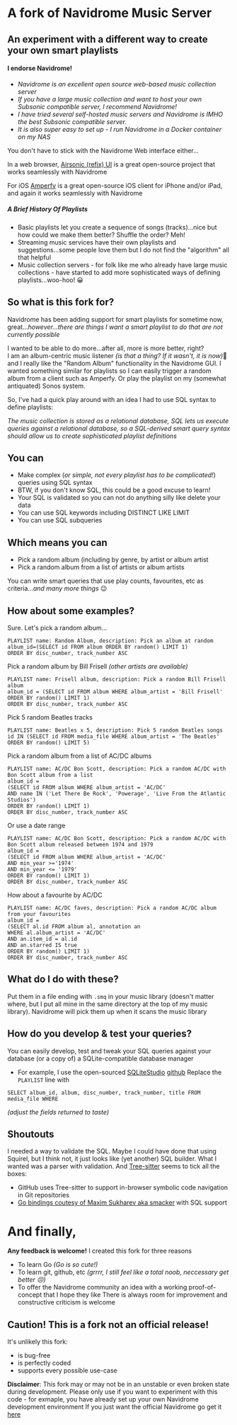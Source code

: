 # A fork of Navidrome Music Server
## An experiment with a different way to create your own smart playlists

#### I endorse Navidrome!

- _Navidrome is an excellent open source web-based music collection server_
- _If you have a large music collection and want to host your own Subsonic compatible server, I recommend Navidrome!_
- _I have tried several self-hosted music servers and Navidrome is IMHO the best Subsonic compatible server._
- _It is also super easy to set up - I run Navidrome in a Docker container on my NAS_

You don't have to stick with the Navidrome Web interface either...

In a web browser, [Airsonic (refix) UI](https://github.com/tamland/airsonic-refix) is a great open-source project that works seamlessly with Navidrome

For iOS [Amperfy](https://github.com/BLeeEZ/amperfy) is a great open-source iOS client for iPhone and/or iPad, and again it works seamlessly with Navidrome

##### A Brief History Of Playlists

- Basic playlists let you create a sequence of songs (tracks)...nice but how could we make them better?  Shuffle the order? Meh!
- Streaming music services have their own playlists and suggestions...some people love them but I do not find the "algorithm" all that helpful
- Music collection servers - for folk like me who already have large music collections - have started to add more sophisticated ways of defining playlists...woo-hoo! :grinning:

## So what is this fork for?

Navidrome has been adding support for smart playlists for sometime now, great..._however...there are things I want a smart playlist to do that are not currently possible_

I wanted to be able to do more...after all, more is more better, right?  
I am an album-centric music listener _(is that a thing?  If it wasn't, it is now)_:rofl: and I really like the "Random Album" functionality in the Navidrome GUI.
I wanted something similar for playlists so I can easily trigger a random album from a client such as Amperfy.  Or play the playlist on my (somewhat antiquated) Sonos system.

So, I've had a quick play around with an idea I had to use SQL syntax to define playlists:

_The music collection is stored as a relational database, SQL lets us execute queries against a relational database, so a SQL-derived smart query syntax should allow us to create sophisticated playlist definitions_

## You can
 
 - Make complex (_or simple, not every playlist has to be complicated!_) queries using SQL syntax
 - BTW, if you don't know SQL, this could be a good excuse to learn!
 - Your SQL is validated so you can not do anything silly like delete your data
 - You can use SQL keywords including DISTINCT LIKE LIMIT
 - You can use SQL subqueries
 
## Which means you can
 
 - Pick a random album (including by genre, by artist or album artist
 - Pick a random album from a list of artists or album artists
 
 You can write smart queries that use play counts, favourites, etc as criteria..._and many more things_ :wink:

## How about some examples?

Sure.  Let's pick a random album...

```
PLAYLIST name: Random Album, description: Pick an album at random
album_id=(SELECT id FROM album ORDER BY random() LIMIT 1)
ORDER BY disc_number, track_number ASC
```

Pick a random album by Bill Frisell _(other artists are available)_

```
PLAYLIST name: Frisell album, description: Pick a random Bill Frisell album
album_id = (SELECT id FROM album WHERE album_artist = 'Bill Frisell' ORDER BY random() LIMIT 1)
ORDER BY disc_number, track_number ASC
```

Pick 5 random Beatles tracks

```
PLAYLIST name: Beatles x 5, description: Pick 5 random Beatles songs
id IN (SELECT id FROM media_file WHERE album_artist = 'The Beatles' ORDER BY random() LIMIT 5)
```

Pick a random album from a list of AC/DC albums

```
PLAYLIST name: AC/DC Bon Scott, description: Pick a random AC/DC with Bon Scott album from a list
album_id =
(SELECT id FROM album WHERE album_artist = 'AC/DC' 
AND name IN ('Let There Be Rock', 'Powerage', 'Live From the Atlantic Studios')
ORDER BY random() LIMIT 1)
ORDER BY disc_number, track_number ASC
```

Or use a date range

```
PLAYLIST name: AC/DC Bon Scott, description: Pick a random AC/DC with Bon Scott album released between 1974 and 1979
album_id =
(SELECT id FROM album WHERE album_artist = 'AC/DC' 
AND min_year >='1974'
AND min_year <= '1979'
ORDER BY random() LIMIT 1)
ORDER BY disc_number, track_number ASC
```

How about a favourite by AC/DC

```
PLAYLIST name: AC/DC faves, description: Pick a random AC/DC album from your favourites
album_id =
(SELECT al.id FROM album al, annotation an 
WHERE al.album_artist = 'AC/DC' 
AND an.item_id = al.id
AND an.starred IS true
ORDER BY random() LIMIT 1)
ORDER BY disc_number, track_number ASC
```

## What do I do with these?

Put them in a file ending with `.smq` in your music library (doesn't matter where, but I put all mine in the same directory at the top of my music library).
Navidrome will pick them up when it scans the music library

## How do you develop & test your queries?

You can easily develop, test and tweak your SQL queries against your database (or a copy of) a SQLite-compatible database manager
- For example, I use the open-sourced [SQLiteStudio](https://sqlitestudio.pl/) [github](https://github.com/pawelsalawa/sqlitestudio)
Replace the `PLAYLIST` line with 

```
SELECT album_id, album, disc_number, track_number, title FROM media_file WHERE 
```

_(adjust the fields returned to taste)_

## Shoutouts

I needed a way to validate the SQL.  Maybe I could have done that using Squirel, but I think not, it just looks like (yet another) SQL builder.  What I wanted was a parser with validation.  And [Tree-sitter](https://tree-sitter.github.io/tree-sitter/) seems to tick all the boxes:
- GitHub uses Tree-sitter to support in-browser symbolic code navigation in Git repositories
- [Go bindings coutesy of Maxim Sukharev aka smacker](https://github.com/smacker/go-tree-sitter) with SQL support

# And finally,

__Any feedback is welcome!__ I created this fork for three reasons
- To learn Go _(Go is so cute!)_
- To learn git, github, etc _(grrrr, I still feel like a total noob, neccessary get better :persevere:)_
- To offer the Navidrome community an idea with a working proof-of-concept that I hope they like
There is always room for improvement and constructive criticism is welcome

## Caution! This is a fork not an official release!
It's unlikely this fork: 
- is bug-free
- is perfectly coded 
- supports every possible use-case

**Disclaimer**: This fork may or may not be in an unstable or even broken state during development. 
Please only use if you want to experiment with this code - for exmaple, you have already set up your own Navidrome development environment
If you just want the official Navidrome go get it [here](https://github.com/navidrome/navidrome)
